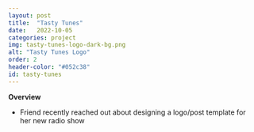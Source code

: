 ```yaml
---
layout: post
title:  "Tasty Tunes"
date:   2022-10-05
categories: project
img: tasty-tunes-logo-dark-bg.png
alt: "Tasty Tunes Logo"
order: 2
header-color: "#052c38"
id: tasty-tunes
---
```


**Overview**

* Friend recently reached out about designing a logo/post template for her new radio show
